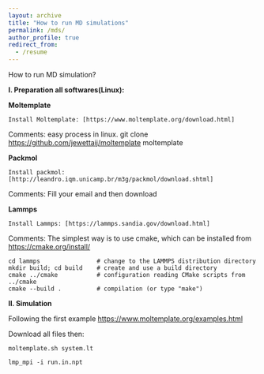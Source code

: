 ```yaml
---
layout: archive
title: "How to run MD simulations"
permalink: /mds/
author_profile: true
redirect_from:
  - /resume
---
```


How to run MD simulation?

**I. Preparation all softwares(Linux):**

  **Moltemplate**

    Install Moltemplate: [https://www.moltemplate.org/download.html]

Comments: easy process in linux. git clone https://github.com/jewettaij/moltemplate moltemplate

  **Packmol**

    Install packmol: [http://leandro.iqm.unicamp.br/m3g/packmol/download.shtml]

Comments: Fill your email and then download

  **Lammps**

    Install Lammps: [https://lammps.sandia.gov/download.html]

Comments: The simplest way is to use cmake, which can be installed from https://cmake.org/install/


    cd lammps                # change to the LAMMPS distribution directory
    mkdir build; cd build    # create and use a build directory
    cmake ../cmake           # configuration reading CMake scripts from ../cmake
    cmake --build .          # compilation (or type "make")


**II. Simulation**

Following the first example https://www.moltemplate.org/examples.html 

  Download all files then:

    moltemplate.sh system.lt

    lmp_mpi -i run.in.npt